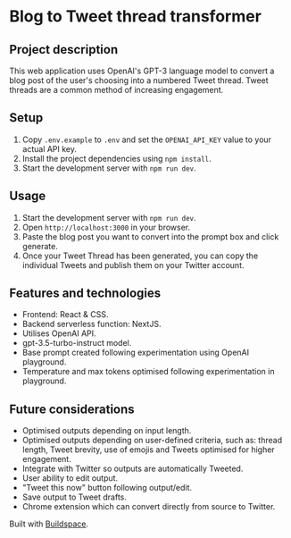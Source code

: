 # Blog to Tweet thread transformer

## Project description

This web application uses OpenAI's GPT-3 language model to convert a blog post of the user's choosing into a numbered Tweet thread. Tweet threads are a common method of increasing engagement.

## Setup

1. Copy `.env.example` to `.env` and set the `OPENAI_API_KEY` value to your actual API key.
2. Install the project dependencies using `npm install`.
3. Start the development server with `npm run dev`.

## Usage

1. Start the development server with `npm run dev`.
2. Open `http://localhost:3000` in your browser.
3. Paste the blog post you want to convert into the prompt box and click generate.
4. Once your Tweet Thread has been generated, you can copy the individual Tweets and publish them on your Twitter account.

## Features and technologies

- Frontend: React & CSS.
- Backend serverless function: NextJS.
- Utilises OpenAI API.
- gpt-3.5-turbo-instruct model.
- Base prompt created following experimentation using OpenAI playground.
- Temperature and max tokens optimised following experimentation in playground.

## Future considerations

- Optimised outputs depending on input length.
- Optimised outputs depending on user-defined criteria, such as: thread length, Tweet brevity, use of emojis and Tweets optimised for higher engagement.
- Integrate with Twitter so outputs are automatically Tweeted.
- User ability to edit output.
- "Tweet this now" button following output/edit.
- Save output to Tweet drafts.
- Chrome extension which can convert directly from source to Twitter.

Built with [Buildspace](https://buildspace.so).
